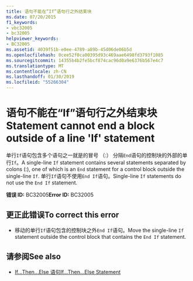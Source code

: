 ```yaml
---
title: 语句不能在“If”语句行之外结束块
ms.date: 07/20/2015
f1_keywords:
- vbc32005
- bc32005
helpviewer_keywords:
- BC32005
ms.assetid: 4039f51b-e0ee-4789-a89b-45d06de06b5d
ms.openlocfilehash: 0cee52f0ca00395d93c469aae6498fd3793f1085
ms.sourcegitcommit: 14355b4b2fe5bcf874cac96d0a9e6376b567e4c7
ms.translationtype: MT
ms.contentlocale: zh-CN
ms.lasthandoff: 01/30/2019
ms.locfileid: "55266304"
---
```

# <a name="statement-cannot-end-a-block-outside-of-a-line-if-statement"></a><span data-ttu-id="0aef7-102">语句不能在“If”语句行之外结束块</span><span class="sxs-lookup"><span data-stu-id="0aef7-102">Statement cannot end a block outside of a line 'If' statement</span></span>
<span data-ttu-id="0aef7-103">单行`If`语句包含多个语句之一就是的冒号 （:） 分隔`End`语句的控制块的外部的单行`If`。</span><span class="sxs-lookup"><span data-stu-id="0aef7-103">A single-line `If` statement contains several statements separated by colons (:), one of which is an `End` statement for a control block outside the single-line `If`.</span></span> <span data-ttu-id="0aef7-104">单行`If`语句不使用`End If`语句。</span><span class="sxs-lookup"><span data-stu-id="0aef7-104">Single-line `If` statements do not use the `End If` statement.</span></span>  
  
 <span data-ttu-id="0aef7-105">**错误 ID:** BC32005</span><span class="sxs-lookup"><span data-stu-id="0aef7-105">**Error ID:** BC32005</span></span>  
  
## <a name="to-correct-this-error"></a><span data-ttu-id="0aef7-106">更正此错误</span><span class="sxs-lookup"><span data-stu-id="0aef7-106">To correct this error</span></span>  
  
-   <span data-ttu-id="0aef7-107">移动的单行`If`语句包含的控制块之外`End If`语句。</span><span class="sxs-lookup"><span data-stu-id="0aef7-107">Move the single-line `If` statement outside the control block that contains the `End If` statement.</span></span>  
  
## <a name="see-also"></a><span data-ttu-id="0aef7-108">请参阅</span><span class="sxs-lookup"><span data-stu-id="0aef7-108">See also</span></span>
- [<span data-ttu-id="0aef7-109">If...Then...Else 语句</span><span class="sxs-lookup"><span data-stu-id="0aef7-109">If...Then...Else Statement</span></span>](../../../visual-basic/language-reference/statements/if-then-else-statement.md)
